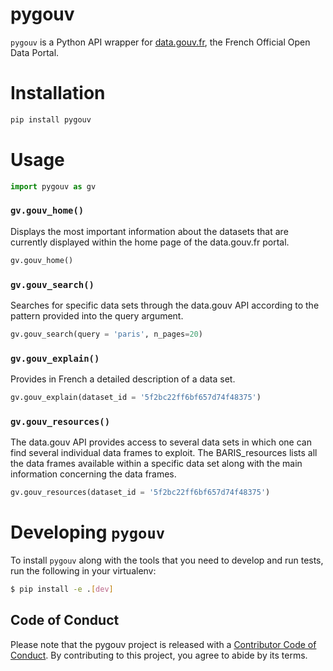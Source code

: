 # pygouv

`pygouv` is a Python API wrapper for [data.gouv.fr](https://www.data.gouv.fr/fr/), the French Official Open Data Portal.

# Installation

```python
pip install pygouv
```

# Usage

```python
import pygouv as gv

```

### `gv.gouv_home()`

Displays the most important information about the datasets that are currently displayed within the home page of the data.gouv.fr portal.

```python
gv.gouv_home()
```

### `gv.gouv_search()`

Searches for specific data sets through the data.gouv API according to the pattern provided into the query argument.

```python
gv.gouv_search(query = 'paris', n_pages=20)
```

### `gv.gouv_explain()`

Provides in French a detailed description of a data set.

```python
gv.gouv_explain(dataset_id = '5f2bc22ff6bf657d74f48375')
```

### `gv.gouv_resources()`

The data.gouv API provides access to several data sets in which one can find several individual data frames to exploit. The BARIS_resources lists all the data frames available within a specific data set along with the main information concerning the data frames.

```python
gv.gouv_resources(dataset_id = '5f2bc22ff6bf657d74f48375')
```

# Developing `pygouv`

To install `pygouv` along with the tools that you need to develop and run tests, run the following in your virtualenv:

```bash
$ pip install -e .[dev]
```

## Code of Conduct

Please note that the pygouv project is released with a [Contributor Code of Conduct](https://contributor-covenant.org/version/2/0/CODE_OF_CONDUCT.html). By contributing to this project, you agree to abide by its terms.

